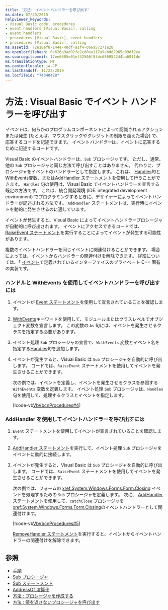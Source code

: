 ```yaml
---
title: '方法: イベントハンドラーを呼び出す'
ms.date: 07/20/2015
helpviewer_keywords:
- Visual Basic code, procedures
- event handlers [Visual Basic], calling
- event handlers
- procedures [Visual Basic], event handlers
- procedures [Visual Basic], calling
ms.assetid: 72e18ef8-144e-40df-a1f4-066a57271e28
ms.openlocfilehash: 0c626a9ad92fe2cd0ea117a9abdd2965a09df2ea
ms.sourcegitcommit: 17ee6605e01ef32506f8fdc686954244ba6911de
ms.translationtype: MT
ms.contentlocale: ja-JP
ms.lasthandoff: 11/22/2019
ms.locfileid: "74340428"
---
```

# <a name="how-to-call-an-event-handler-in-visual-basic"></a>方法 : Visual Basic でイベント ハンドラーを呼び出す

*イベント*は、何らかのプログラムコンポーネントによって認識されるアクションまたは発生 (たとえば、マウスクリックやクレジットの制限を超えた場合) で、応答するコードを記述できます。 イベント*ハンドラー*は、イベントに応答するために記述するコードです。

 Visual Basic のイベントハンドラーは、`Sub` プロシージャです。 ただし、通常、他の `Sub` プロシージャと同じ方法で呼び出すことはありません。 代わりに、プロシージャをイベントのハンドラーとして指定します。 これは、 [Handles](../../../language-reference/statements/handles-clause.md)句と[WithEvents](../../../language-reference/modifiers/withevents.md)変数、または[AddHandler ステートメント](../../../language-reference/statements/addhandler-statement.md)を使用して行うことができます。 `Handles` 句の使用は、Visual Basic でイベントハンドラーを宣言する既定の方法です。 これは、統合開発環境 (IDE: integrated development environment) でプログラミングするときに、デザイナーによってイベントハンドラーが記述される方法です。 `AddHandler` ステートメントは、実行時にイベントを動的に発生させるのに適しています。

 イベントが発生すると、Visual Basic によってイベントハンドラープロシージャが自動的に呼び出されます。 イベントにアクセスできるコードでは、 [RaiseEvent ステートメント](../../../language-reference/statements/raiseevent-statement.md)を実行することによってイベントが発生する可能性があります。

 複数のイベントハンドラーを同じイベントに関連付けることができます。 場合によっては、イベントからハンドラーの関連付けを解除できます。 詳細については、「 [イベント](../events/index.md)で定義されているインターフェイスのプライベート C++ 固有の実装です。

### <a name="to-call-an-event-handler-using-handles-and-withevents"></a>ハンドルと WithEvents を使用してイベントハンドラーを呼び出すには

1. イベントが [Event ステートメント](../../../language-reference/statements/event-statement.md)を使用して宣言されていることを確認します。

2. [WithEvents](../../../language-reference/modifiers/withevents.md)キーワードを使用して、モジュールまたはクラスレベルでオブジェクト変数を宣言します。 この変数の `As` 句には、イベントを発生させるクラスを指定する必要があります。

3. イベント処理 `Sub` プロシージャの宣言で、`WithEvents` 変数とイベント名を指定する[Handles](../../../language-reference/statements/handles-clause.md)句を追加します。

4. イベントが発生すると、Visual Basic は `Sub` プロシージャを自動的に呼び出します。 コードでは、`RaiseEvent` ステートメントを使用してイベントを発生させることができます。

     次の例では、イベントを定義し、イベントを発生させるクラスを参照する `WithEvents` 変数を定義します。 イベント処理 `Sub` プロシージャは、`Handles` 句を使用して、処理するクラスとイベントを指定します。

     [!code-vb[VbVbcnProcedures#4](~/samples/snippets/visualbasic/VS_Snippets_VBCSharp/VbVbcnProcedures/VB/Class1.vb#4)]

### <a name="to-call-an-event-handler-using-addhandler"></a>AddHandler を使用してイベントハンドラーを呼び出すには

1. `Event` ステートメントを使用してイベントが宣言されていることを確認します。

2. [AddHandler ステートメント](../../../language-reference/statements/addhandler-statement.md)を実行して、イベント処理 `Sub` プロシージャをイベントに動的に接続します。

3. イベントが発生すると、Visual Basic は `Sub` プロシージャを自動的に呼び出します。 コードでは、`RaiseEvent` ステートメントを使用してイベントを発生させることができます。

     次の例では、フォームの <xref:System.Windows.Forms.Form.Closing> イベントを処理するための `Sub` プロシージャを定義します。 次に、 [AddHandler ステートメント](../../../language-reference/statements/addhandler-statement.md)を使用して、`catchClose` プロシージャを <xref:System.Windows.Forms.Form.Closing>のイベントハンドラーとして関連付けます。

     [!code-vb[VbVbcnProcedures#5](~/samples/snippets/visualbasic/VS_Snippets_VBCSharp/VbVbcnProcedures/VB/Class1.vb#5)]

     [RemoveHandler ステートメント](../../../language-reference/statements/removehandler-statement.md)を実行すると、イベントからイベントハンドラーの関連付けを解除できます。

## <a name="see-also"></a>参照

- [手順](index.md)
- [Sub プロシージャ](sub-procedures.md)
- [Sub ステートメント](../../../language-reference/statements/sub-statement.md)
- [AddressOf 演算子](../../../language-reference/operators/addressof-operator.md)
- [方法 : プロシージャを作成する](how-to-create-a-procedure.md)
- [方法 : 値を返さないプロシージャを呼び出す](how-to-call-a-procedure-that-does-not-return-a-value.md)
